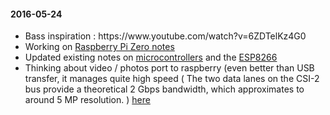 <h4>2016-05-24</h4>
<ul>
<li>Bass inspiration : https://www.youtube.com/watch?v=6ZDTelKz4G0</li>
<li>Working on <a href="notes_RPi0.md">Raspberry Pi Zero notes</a></li>
<li>Updated existing notes on <a href="notes_uC.md">microcontrollers</a> and the <a href="notes_ESP8266.md">ESP8266</a></li>
<li>Thinking about video / photos port to raspberry (even better than USB transfer, it manages quite high speed ( The two data lanes on the CSI-2 bus provide a theoretical 2 Gbps bandwidth, which approximates to around 5 MP resolution.  ) <a href="http://www.petervis.com/Raspberry_PI/Raspberry_Pi_CSI/Raspberry_Pi_CSI_Camera_Module.html">here</a></li>
</ul>
<h4>


